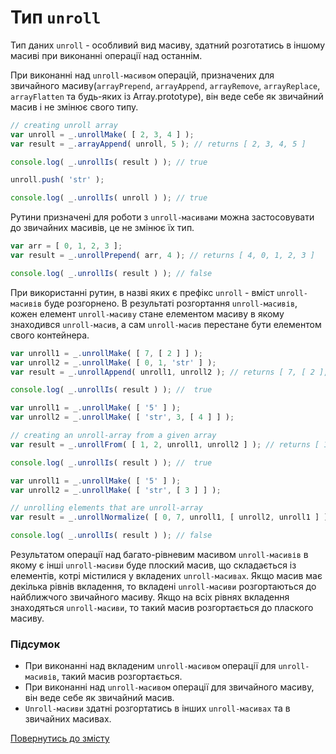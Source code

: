 # Тип `unroll`

Тип даних `unroll` - особливий вид масиву, здатний розготатись в іншому масиві при виконанні операції над останнім.

При виконанні над `unroll-масивом` операцій, призначених для звичайного масиву(`arrayPrepend`, `arrayAppend`, `arrayRemove`,
`arrayReplace`, `arrayFlatten` та будь-яких із Array.prototype), він веде себе як звичайний масив і не змінює свого типу.
```js
// creating unroll array
var unroll = _.unrollMake( [ 2, 3, 4 ] );
var result = _.arrayAppend( unroll, 5 ); // returns [ 2, 3, 4, 5 ]

console.log( _.unrollIs( result ) ); // true

unroll.push( 'str' );

console.log( _.unrollIs( unroll ) ); // true
```

Рутини призначені для роботи з `unroll-масивами` можна застосовувати до звичайних масивів, це не змінює їх тип.
```js
var arr = [ 0, 1, 2, 3 ];
var result = _.unrollPrepend( arr, 4 ); // returns [ 4, 0, 1, 2, 3 ]

console.log( _.unrollIs( result ) ); // false
```

При використанні рутин, в назві яких є префікс `unroll` - вміст `unroll-масивів` буде розгорнено.
В результаті розгортання `unroll-масивів`, кожен елемент `unroll-масиву` стане елементом масиву в якому знаходився
`unroll-масив`, а сам `unroll-масив` перестане бути елементом свого контейнера.
```js
var unroll1 = _.unrollMake( [ 7, [ 2 ] ] );
var unroll2 = _.unrollMake( [ 0, 1, 'str' ] );
var result = _.unrollAppend( unroll1, unroll2 ); // returns [ 7, [ 2 ], 0, 1, 'str' ]

console.log( _.unrollIs( result ) ); //  true
```
```js
var unroll1 = _.unrollMake( [ '5' ] );
var unroll2 = _.unrollMake( [ 'str', 3, [ 4 ] ] );

// creating an unroll-array from a given array
var result = _.unrollFrom( [ 1, 2, unroll1, unroll2 ] ); // returns [ 1, 2, '5', 'str', 3, [ 4 ] ]

console.log( _.unrollIs( result ) ); //  true
```
```js
var unroll1 = _.unrollMake( [ '5' ] );
var unroll2 = _.unrollMake( [ 'str', [ 3 ] ] );

// unrolling elements that are unroll-array
var result = _.unrollNormalize( [ 0, 7, unroll1, [ unroll2, unroll1 ] ] ); // returns [ 0, 7, '5', [ 'str', [ 3 ],  '5' ] ]

console.log( _.unrollIs( result ) ); // false
```

Результатом операції над багато-рівневим масивом `unroll-масивів` в якому є інші `unroll-масиви` буде плоский масив,
що складається із елементів, котрі містилися у вкладених `unroll-масивах`. Якщо масив має декілька рівнів вкладення,
то вкладені `unroll-масиви` розгортаються до найближчого звичайного масиву. Якщо на всіх рівнях вкладення знаходяться
`unroll-масиви`, то такий масив розгортається до плаского масиву.

### Підсумок

- При виконанні над вкладеним `unroll-масивом` операції для `unroll-масивів`, такий масив розгортається.
- При виконанні над `unroll-масивом` операції для звичайного масиву, він веде себе як звичайний масив.
- `Unroll-масиви` здатні розгортатись в інших `unroll-масивах` та в звичайних масивах.

[Повернутись до змісту](../README.md#концепції)
